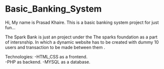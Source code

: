 # Basic_Banking_System
Hi, My name is Prasad Khaire. This is a basic banking system project for just fun...

The Spark Bank is just an project under the The sparks foundation as a part of intersnship. In which a dynamic website 
has to be created with dummy 10 users and transaction to be made between them .

Technologies:
-HTML,CSS as a frontend.   
-PHP as backend. 
-MYSQL as a database. 
